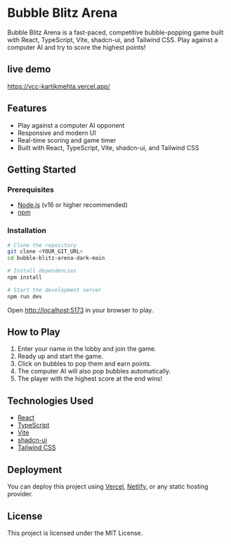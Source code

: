 # Bubble Blitz Arena

Bubble Blitz Arena is a fast-paced, competitive bubble-popping game built with React, TypeScript, Vite, shadcn-ui, and Tailwind CSS. Play against a computer AI and try to score the highest points!

## live demo 
https://vcc-kartikmehta.vercel.app/
## Features

- Play against a computer AI opponent
- Responsive and modern UI
- Real-time scoring and game timer
- Built with React, TypeScript, Vite, shadcn-ui, and Tailwind CSS

## Getting Started

### Prerequisites

- [Node.js](https://nodejs.org/) (v16 or higher recommended)
- [npm](https://www.npmjs.com/)

### Installation

```sh
# Clone the repository
git clone <YOUR_GIT_URL>
cd bubble-blitz-arena-dark-main

# Install dependencies
npm install

# Start the development server
npm run dev
```

Open [http://localhost:5173](http://localhost:5173) in your browser to play.

## How to Play

1. Enter your name in the lobby and join the game.
2. Ready up and start the game.
3. Click on bubbles to pop them and earn points.
4. The computer AI will also pop bubbles automatically.
5. The player with the highest score at the end wins!

## Technologies Used

- [React](https://react.dev/)
- [TypeScript](https://www.typescriptlang.org/)
- [Vite](https://vitejs.dev/)
- [shadcn-ui](https://ui.shadcn.com/)
- [Tailwind CSS](https://tailwindcss.com/)

## Deployment

You can deploy this project using [Vercel](https://vercel.com/), [Netlify](https://www.netlify.com/), or any static hosting provider.

## License

This project is licensed under the MIT License.